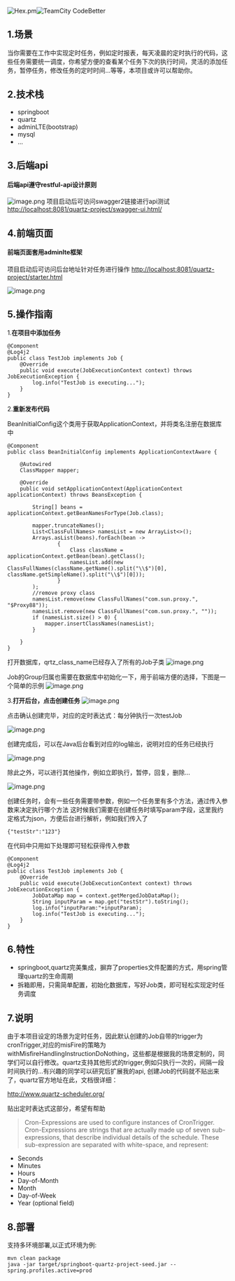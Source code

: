 ![Hex.pm](https://img.shields.io/hexpm/l/plug.svg)![TeamCity CodeBetter](https://img.shields.io/teamcity/codebetter/bt428.svg)

## 1.场景
当你需要在工作中实现定时任务，例如定时报表，每天凌晨的定时执行的代码，这些任务需要统一调度，你希望方便的查看某个任务下次的执行时间，灵活的添加任务，暂停任务，修改任务的定时时间...等等，本项目或许可以帮助你。

## 2.技术栈
* springboot
* quartz
* adminLTE(bootstrap)
* mysql
* ...

## 3.后端api
#### 后端api遵守**restful-api**设计原则
![image.png](https://upload-images.jianshu.io/upload_images/5834071-73de27e91ab57d10.png?imageMogr2/auto-orient/strip%7CimageView2/2/w/1240)
项目启动后可访问swagger2链接进行api测试
<http://localhost:8081/quartz-project/swagger-ui.html/>  

## 4.前端页面
#### 前端页面套用adminlte框架
项目启动后可访问后台地址针对任务进行操作
<http://localhost:8081/quartz-project/starter.html>

![image.png](https://upload-images.jianshu.io/upload_images/5834071-9ef932ae8350b592.png?imageMogr2/auto-orient/strip%7CimageView2/2/w/1240)

## 5.操作指南
1.**在项目中添加任务**

```
@Component
@Log4j2
public class TestJob implements Job {
    @Override
    public void execute(JobExecutionContext context) throws JobExecutionException {
        log.info("TestJob is executing...");
    }
}
```

2.**重新发布代码**

BeanInitialConfig这个类用于获取ApplicationContext，并将类名注册在数据库中

```
@Component
public class BeanInitialConfig implements ApplicationContextAware {

    @Autowired
    ClassMapper mapper;

    @Override
    public void setApplicationContext(ApplicationContext applicationContext) throws BeansException {

        String[] beans = applicationContext.getBeanNamesForType(Job.class);

        mapper.truncateNames();
        List<ClassFullNames> namesList = new ArrayList<>();
        Arrays.asList(beans).forEach(bean ->
                {
                    Class className = applicationContext.getBean(bean).getClass();
                    namesList.add(new ClassFullNames(className.getName().split("\\$")[0], className.getSimpleName().split("\\$")[0]));
                }
        );
        //remove proxy class
        namesList.remove(new ClassFullNames("com.sun.proxy.", "$Proxy88"));
        namesList.remove(new ClassFullNames("com.sun.proxy.", ""));
        if (namesList.size() > 0) {
            mapper.insertClassNames(namesList);
        }

    }
}
```

打开数据库，qrtz_class_name已经存入了所有的Job子类
![image.png](https://upload-images.jianshu.io/upload_images/5834071-86ff576dc3ca6ffc.png?imageMogr2/auto-orient/strip%7CimageView2/2/w/1240)

Job的Group归属也需要在数据库中初始化一下，用于前端方便的选择，下图是一个简单的示例
![image.png](https://upload-images.jianshu.io/upload_images/5834071-8403e7ca66d05efb.png?imageMogr2/auto-orient/strip%7CimageView2/2/w/1240)

3.**打开后台，点击创建任务**
![image.png](https://upload-images.jianshu.io/upload_images/5834071-afd0a3d4a7a85834.png?imageMogr2/auto-orient/strip%7CimageView2/2/w/1240)

点击确认创建完毕，对应的定时表达式：每分钟执行一次testJob

![image.png](https://upload-images.jianshu.io/upload_images/5834071-65a82183f656e443.png?imageMogr2/auto-orient/strip%7CimageView2/2/w/1240)

创建完成后，可以在Java后台看到对应的log输出，说明对应的任务已经执行

![image.png](https://upload-images.jianshu.io/upload_images/5834071-d9985fd921e16638.png?imageMogr2/auto-orient/strip%7CimageView2/2/w/1240)

除此之外，可以进行其他操作，例如立即执行，暂停，回复，删除...

![image.png](https://upload-images.jianshu.io/upload_images/5834071-b76beaef2c79e125.png?imageMogr2/auto-orient/strip%7CimageView2/2/w/1240)

创建任务时，会有一些任务需要带参数，例如一个任务里有多个方法，通过传入参数来决定执行哪个方法
这时候我们需要在创建任务时填写param字段，这里我约定格式为json，方便后台进行解析，例如我们传入了

```
{"testStr":"123"}
```
在代码中只用如下处理即可轻松获得传入参数

```
@Component
@Log4j2
public class TestJob implements Job {
    @Override
    public void execute(JobExecutionContext context) throws JobExecutionException {
        JobDataMap map = context.getMergedJobDataMap();
        String inputParam = map.get("testStr").toString();
        log.info("inputParam:"+inputParam);
        log.info("TestJob is executing...");
    }
}
```
## 6.特性
* springboot,quartz完美集成，摒弃了properties文件配置的方式，用spring管理quartz的生命周期
* 拆箱即用，只需简单配置，初始化数据库，写好Job类，即可轻松实现定时任务调度

## 7.说明
由于本项目设定的场景为定时任务，因此默认创建的Job自带的trigger为cronTrigger,对应的misFire的策略为withMisfireHandlingInstructionDoNothing，这些都是根据我的场景定制的，同学们可以自行修改。quartz支持其他形式的trigger,例如只执行一次的，间隔一段时间执行的...有兴趣的同学可以研究后扩展我的api,
创建Job的代码就不贴出来了，quartz官方地址在此，文档很详细：

<http://www.quartz-scheduler.org/>

贴出定时表达式这部分，希望有帮助

>Cron-Expressions are used to configure instances of CronTrigger. Cron-Expressions are strings that are actually made up of seven sub-expressions, that describe individual details of the schedule. These sub-expression are separated with white-space, and represent: 
* Seconds
* Minutes
* Hours
* Day-of-Month
* Month
* Day-of-Week
* Year (optional field)



## 8.部署 
支持多环境部署,以正式环境为例:
```
mvn clean package 
java -jar target/springboot-quartz-project-seed.jar --spring.profiles.active=prod
```

